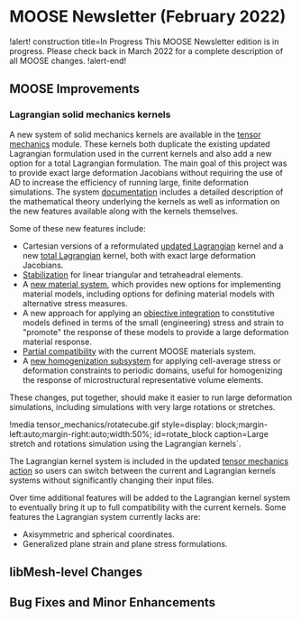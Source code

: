 # MOOSE Newsletter (February 2022)

!alert! construction title=In Progress
This MOOSE Newsletter edition is in progress. Please check back in March 2022
for a complete description of all MOOSE changes.
!alert-end!

## MOOSE Improvements

### Lagrangian solid mechanics kernels

A new system of solid mechanics kernels are available in the
[tensor mechanics](modules/tensor_mechanics/index.md) module.
These kernels both duplicate the existing updated Lagrangian formulation
used in the current kernels and also add a new option for a total 
Lagrangian formulation.  The main goal of this project was to 
provide exact large deformation Jacobians without requiring the use of
AD to increase the efficiency of running large, finite deformation simulations.
The system 
[documentation](modules/tensor_mechanics/LagrangianKernelTheory.md)
includes a detailed description of the mathematical theory underlying the
kernels as well as information on the new features available along
with the kernels themselves.

Some of these new features include:

* Cartesian versions of a reformulated [updated Lagrangian](source/kernels/lagrangian/UpdatedLagrangianKernel.md) kernel and a new 
[total Lagrangian](source/kernels/lagrangian/TotalLagrangianKernel.md) kernel, both with exact large deformation Jacobians.
* [Stabilization](modules/tensor_mechanics/Stabilization.md) for linear triangular and tetraheadral elements.
* A [new material system](modules/tensor_mechanics/NewMaterialSystem.md), which provides new options for implementing 
material models, including options for defining material models
with alternative stress measures.
* A new approach for applying an [objective integration](source/materials/lagrangian/ComputeLagrangianObjectiveStress.md) to 
constitutive models defined in terms of the small (engineering) stress and
strain to "promote" the response of these models to provide a large
deformation material response.
* [Partial compatibility](source/materials/lagrangian/ComputeLagrangianWrappedStress.md) with the current MOOSE materials system.
* A [new homogenization subsystem](modules/tensor_mechanics/Homogenization.md) for applying cell-average stress or
deformation constraints to periodic domains, useful for homogenizing the
response of microstructural representative volume elements.

These changes, put together, should make it easier to run large deformation simulations, including
simulations with very large rotations or stretches.

!media tensor_mechanics/rotatecube.gif
      style=display: block;margin-left:auto;margin-right:auto;width:50%;
      id=rotate_block
      caption=Large stretch and rotations simulation using the Lagrangian kernels`.

The Lagrangian kernel system is included in the updated [tensor mechanics action](TensorMechanicsAction.md)
so users can switch between the current and Lagrangian kernels systems without significantly changing their
input files.

Over time additional features will be added to the Lagrangian kernel system to eventually bring it up
to full compatibility with the current kernels.  Some features the Lagrangian system currently lacks are:

* Axisymmetric and spherical coordinates.
* Generalized plane strain and plane stress formulations.

## libMesh-level Changes

## Bug Fixes and Minor Enhancements

